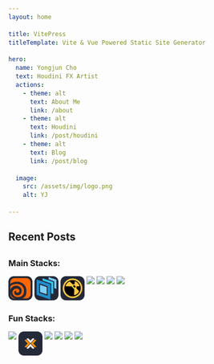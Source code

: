 ```yaml
---
layout: home

title: VitePress
titleTemplate: Vite & Vue Powered Static Site Generator

hero:
  name: Yongjun Cho
  text: Houdini FX Artist
  actions:
    - theme: alt
      text: About Me
      link: /about
    - theme: alt
      text: Houdini
      link: /post/houdini
    - theme: alt
      text: Blog
      link: /post/blog

  image:
    src: /assets/img/logo.png
    alt: YJ

---
```



<script setup>
import { data as posts } from '.vitepress/posts.data'
import formatDate from '.vitepress/theme/utils/formatDate';
</script>

## Recent Posts

<template v-for="post in posts.slice(0,5)">
  <li>
    <a :href="post.url" class="recent-posts">{{ post.frontmatter.title }}</a>
    <span>{{ formatDate( post.frontmatter.date ) }}</span>
  </li>
  <div v-if="post.excerpt" v-html="post.excerpt.slice(0, 200) + '...'" ></div>
</template>


<style>
:root {
  --vp-home-hero-name-color: transparent;
  --vp-home-hero-name-background: -webkit-linear-gradient(-80deg, #ffffff 44%, #3f9c2c);

  --vp-home-hero-image-background-image: linear-gradient(-45deg, #6e6e6e 70%, #3f9c2c 20%);
  --vp-home-hero-image-filter: blur(44px);
}

@media (min-width: 640px) {
  :root {
    --vp-home-hero-image-filter: blur(56px);
  }
}

@media (min-width: 960px) {
  :root {
    --vp-home-hero-image-filter: blur(68px);
  }
}
</style>

##

### Main Stacks:
<p align="left" style="display: flex; gap: 4px; flex-wrap: wrap;">
  <a href="#" style="display: block; word-break: break-word;"><img src="/assets/icon/houdini.svg" width="48" height="48"/></a>
  <a href="#" style="display: block; word-break: break-word;"><img src="/assets/icon/usd.svg" width="48" height="48"/></a>
  <a href="#" style="display: block; word-break: break-word;"><img src="/assets/icon/nuke.svg" width="48" height="48"/></a>
  <a href="#" style="display: block; word-break: break-word;"><img src="https://skillicons.dev/icons?i=py&theme=dark" /></a>
  <a href="#" style="display: block; word-break: break-word;"><img src="https://skillicons.dev/icons?i=qt&theme=dark" /></a>
  <a href="#" style="display: block; word-break: break-word;"><img src="https://skillicons.dev/icons?i=linux&theme=dark"/></a>
  <a href="#" style="display: block; word-break: break-word;"><img src="https://skillicons.dev/icons?i=git&theme=dark"/></a>
</p>

### Fun Stacks:

<p align="left" style="display: flex; gap: 4px; flex-wrap: wrap;">
  <a href="#" style="display: block; word-break: break-word;"><img src="https://skillicons.dev/icons?i=vite&theme=dark"/></a>
  <a href="#" style="display: block; word-break: break-word;"><img src="/assets/icon/proxmox.svg" width="48" height="48"/></a>
  <a href="#" style="display: block; word-break: break-word;"><img src="https://skillicons.dev/icons?i=vscode&theme=dark"/></a>
  <a href="#" style="display: block; word-break: break-word;"><img src="https://skillicons.dev/icons?i=vim&theme=dark"/></a>
  <a href="#" style="display: block; word-break: break-word;"><img src="https://skillicons.dev/icons?i=docker&theme=dark"/></a>
  <a href="#" style="display: block; word-break: break-word;"><img src="https://skillicons.dev/icons?i=obsidian&theme=dark"/></a>
</p>

